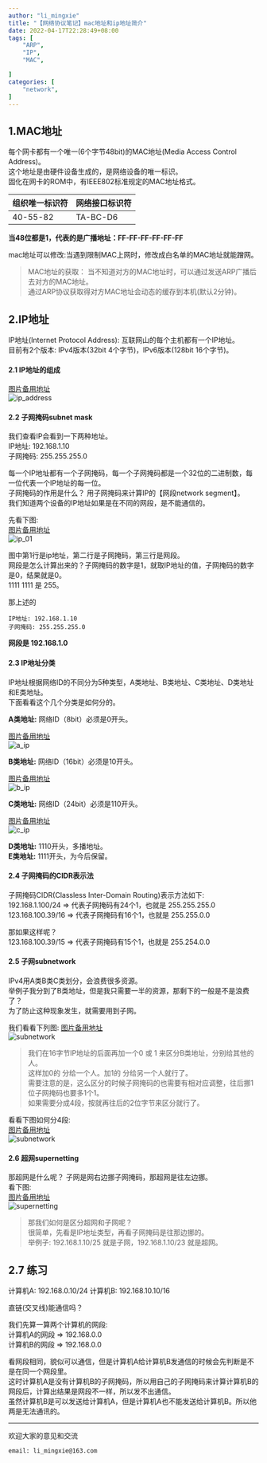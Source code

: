```yaml
---
author: "li_mingxie"
title: "【网络协议笔记】mac地址和ip地址简介"
date: 2022-04-17T22:28:49+08:00
tags: [
    "ARP",
    "IP",
    "MAC",

]
categories: [
    "network",
]
---
```


## 1.MAC地址

每个网卡都有一个唯一(6个字节48bit)的MAC地址(Media Access Control Address)。  
这个地址是由硬件设备生成的，是网络设备的唯一标识。  
固化在网卡的ROM中，有IEEE802标准规定的MAC地址格式。

|组织唯一标识符|网络接口标识符|
|--|--|
|40-55-82|TA-BC-D6|

**当48位都是1，代表的是广播地址：FF-FF-FF-FF-FF-FF**

mac地址可以修改:当遇到限制MAC上网时，修改成白名单的MAC地址就能蹭网。

> MAC地址的获取：
> 当不知道对方的MAC地址时，可以通过发送ARP广播后去对方的MAC地址。  
> 通过ARP协议获取得对方MAC地址会动态的缓存到本机(默认2分钟)。

## 2.IP地址

IP地址(Internet Protocol Address): 互联网山的每个主机都有一个IP地址。  
目前有2个版本: IPv4版本(32bit 4个字节)，IPv6版本(128bit 16个字节)。  

#### 2.1 IP地址的组成

[图片备用地址](https://limingxie.github.io/images/network/ip/ip_address.png)  
![ip_address](https://mingxie-blog.oss-cn-beijing.aliyuncs.com/image/network/ip/ip_address.png)

#### 2.2 子网掩码subnet mask

我们查看IP会看到一下两种地址。  
IP地址: 192.168.1.10  
子网掩码: 255.255.255.0  

每一个IP地址都有一个子网掩码，每一个子网掩码都是一个32位的二进制数，每一位代表一个IP地址的每一位。  
子网掩码的作用是什么？ 用子网掩码来计算IP的【网段network segment】。  
我们知道两个设备的IP地址如果是在不同的网段，是不能通信的。  

先看下图:  
[图片备用地址](https://limingxie.github.io/images/network/ip/ip_01.png)  
![ip_01](https://mingxie-blog.oss-cn-beijing.aliyuncs.com/image/network/ip/ip_01.png?x-oss-process=image/resize,w_500,m_lfit)

图中第1行是ip地址，第二行是子网掩码，第三行是网段。  
网段是怎么计算出来的？子网掩码的数字是1，就取IP地址的值，子网掩码的数字是0，结果就是0。  
1111 1111 是 255。  

那上述的

```
IP地址: 192.168.1.10  
子网掩码: 255.255.255.0  
```

**网段是 192.168.1.0**

#### 2.3 IP地址分类

IP地址根据网络ID的不同分为5种类型，A类地址、B类地址、C类地址、D类地址和E类地址。  
下面看看这个几个分类是如何分的。

**A类地址:**
网络ID（8bit）必须是0开头。

[图片备用地址](https://limingxie.github.io/images/network/ip/a_ip.png)  
![a_ip](https://mingxie-blog.oss-cn-beijing.aliyuncs.com/image/network/ip/a_ip.png?x-oss-process=image/resize,w_900,m_lfit)

**B类地址:**
网络ID（16bit）必须是10开头。

[图片备用地址](https://limingxie.github.io/images/network/ip/b_ip.png)  
![b_ip](https://mingxie-blog.oss-cn-beijing.aliyuncs.com/image/network/ip/b_ip.png?x-oss-process=image/resize,w_900,m_lfit)

**C类地址:**
网络ID（24bit）必须是110开头。

[图片备用地址](https://limingxie.github.io/images/network/ip/c_ip.png)  
![c_ip](https://mingxie-blog.oss-cn-beijing.aliyuncs.com/image/network/ip/c_ip.png?x-oss-process=image/resize,w_900,m_lfit)

**D类地址:** 1110开头，多播地址。  
**E类地址:** 1111开头，为今后保留。  

#### 2.4 子网掩码的CIDR表示法

子网掩码CIDR(Classless Inter-Domain Routing)表示方法如下:  
192.168.1.100/24 => 代表子网掩码有24个1，也就是 255.255.255.0  
123.168.100.39/16 => 代表子网掩码有16个1，也就是 255.255.0.0  

那如果这样呢？  
123.168.100.39/15 => 代表子网掩码有15个1，也就是 255.254.0.0  

#### 2.5 子网subnetwork

IPv4用A类B类C类划分，会浪费很多资源。  
举例子我分到了B类地址，但是我只需要一半的资源，那剩下的一般是不是浪费了？  
为了防止这种现象发生，就需要用到子网。  

我们看看下列图:
[图片备用地址](https://limingxie.github.io/images/network/ip/subnetwork.png)  
![subnetwork](https://mingxie-blog.oss-cn-beijing.aliyuncs.com/image/network/ip/subnetwork.png?x-oss-process=image/resize,w_700,m_lfit)

> 我们在16字节IP地址的后面再加一个0 或 1 来区分B类地址，分别给其他的人。  
这样加0的 分给一个人。加1的 分给另一个人就行了。  
需要注意的是，这么区分的时候子网掩码的也需要有相对应调整，往后挪1位子网掩码也要多1个1。  
如果需要分成4段，按就再往后的2位字节来区分就行了。  

看看下图如何分4段:  
[图片备用地址](https://limingxie.github.io/images/network/ip/subnetwork_01.webp)  
![subnetwork](https://mingxie-blog.oss-cn-beijing.aliyuncs.com/image/network/ip/subnetwork_01.webp?x-oss-process=image/resize,w_900,m_lfit)

#### 2.6 超网supernetting  

那超网是什么呢？ 子网是网右边挪子网掩码，那超网是往左边挪。  
看下图:  
[图片备用地址](https://limingxie.github.io/images/network/ip/supernetting.png)  
![supernetting](https://mingxie-blog.oss-cn-beijing.aliyuncs.com/image/network/ip/supernetting.png?x-oss-process=image/resize,w_600,m_lfit)

> 那我们如何是区分超网和子网呢？  
> 很简单，先看是IP地址类型，再看子网掩码是往那边挪的。  
> 举例子: 192.168.1.10/25 就是子网，192.168.1.10/23 就是超网。  

## 2.7 练习

计算机A: 192.168.0.10/24
计算机B: 192.168.10.10/16

直链(交叉线)能通信吗？

我们先算一算两个计算机的网段:  
计算机A的网段 => 192.168.0.0  
计算机B的网段 => 192.168.0.0  

看网段相同，貌似可以通信，但是计算机A给计算机B发通信的时候会先判断是不是在同一个网段里。  
这时计算机A是没有计算机B的子网掩码，所以用自己的子网掩码来计算计算机B的网段后，计算出结果是网段不一样，所以发不出通信。  
虽然计算机B是可以发送给计算机A，但是计算机A也不能发送给计算机B。所以他两是无法通讯的。  

----------------------------------------------
欢迎大家的意见和交流

`email: li_mingxie@163.com`
